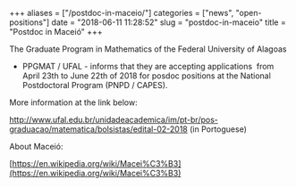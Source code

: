+++
aliases = ["/postdoc-in-maceio/"]
categories = ["news", "open-positions"]
date = "2018-06-11 11:28:52"
slug = "postdoc-in-maceio"
title = "Postdoc in Maceió"
+++



The Graduate Program in Mathematics of the Federal University of Alagoas
- PPGMAT / UFAL - informs that they are accepting applications  from
April 23th to June 22th of 2018 for posdoc positions at the
National Postdoctoral Program (PNPD / CAPES).

More information at the link below:

<http://www.ufal.edu.br/unidadeacademica/im/pt-br/pos-graduacao/matematica/bolsistas/edital-02-2018>
(in Portoguese)

About Maceió:

[https://en.wikipedia.org/wiki/Macei%C3%B3](https://en.wikipedia.org/wiki/Macei%C3%B3)


